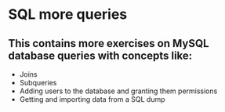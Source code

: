 # SQL more queries
## This contains more exercises on MySQL database queries with concepts like:
- Joins
- Subqueries
- Adding users to the database and granting them permissions
- Getting and importing data from a SQL dump 
